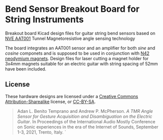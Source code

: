 # Bend Sensor Breakout Board for String Instruments

Breakout board Kicad design files for guitar string bend sensors based on [NVE AAT001](https://www.nve.com/angleSensors) Tunnel Magnetoresistive angle sensing technology

The board integrates an AAT001 sensor and an amplifier for both _sine_ and _cosine_ componets and is supposed to be used in conjunction with [N42 neodymium magnets](https://www.first4magnets.com/circular-disc-rod-c34/4mm-dia-x-3mm-thick-n42-neodymium-magnet-0-54kg-pull-p3049#ps_0_3096|ps_1_16682). Design files for laser cutting a magnet holder for 3x4mm magnets suitable for an electric guitar with string spacing of 52mm have been included.

## License
These hardware designs are licensed under a [Creative Commons Attribution-Sharealike](https://creativecommons.org/licenses/by-sa/3.0/) license, or [CC-BY-SA](https://creativecommons.org/licenses/by-sa/3.0/).

> Adan L. Benito Temprano and Andrew P. McPherson. _A TMR Angle Sensor for Gesture Acquisition and Disambiguation on the Electric Guitar_. In Proceedings of the International Audio Mostly Conference on Sonic experiences in the era of the Internet of Sounds, September 1-3, 2021, Trento, Italy.
`
